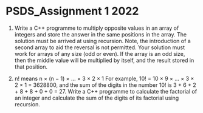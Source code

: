 # PSDS_Assignment 1 2022

1.	Write a C++ programme to multiply opposite values in an array of integers and store the answer in the same positions in the array. 
The solution must be arrived at using recursion. Note, the introduction of a second array to aid the reversal is not permitted. 
Your solution must work for arrays of any size (odd or even). If the array is an odd size, then the middle value will be multiplied by itself, 
and the result stored in that position.


2.	n! means n × (n − 1) × ... × 3 × 2 × 1
     For example, 10! = 10 × 9 × ... × 3 × 2 × 1 = 3628800,
     and the sum of the digits in the number 10! is 
		3 + 6 + 2 + 8 + 8 + 0 + 0 = 27.
Write a C++ programme to calculate the factorial of an integer and calculate the sum of the digits of its factorial using recursion. 

